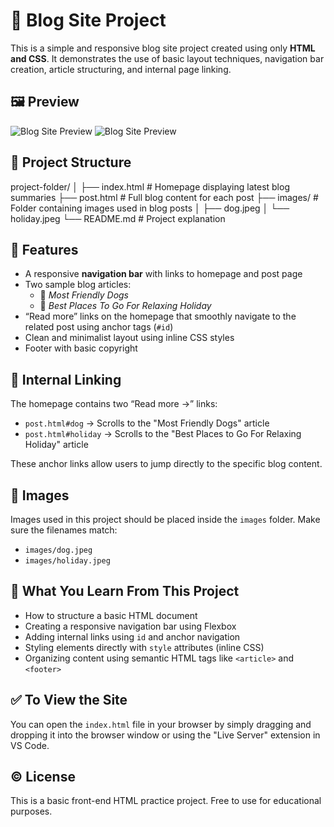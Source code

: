 # 📝 Blog Site Project

This is a simple and responsive blog site project created using only **HTML and CSS**. It demonstrates the use of basic layout techniques, navigation bar creation, article structuring, and internal page linking.

## 🖼 Preview
![Blog Site Preview](blogdesignhomepage/.png)
![Blog Site Preview](blogdesignpostpage/.png)


## 📁 Project Structure
project-folder/
│
├── index.html # Homepage displaying latest blog summaries
├── post.html # Full blog content for each post
├── images/ # Folder containing images used in blog posts
│ ├── dog.jpeg
│ └── holiday.jpeg
└── README.md # Project explanation


## 🚀 Features

- A responsive **navigation bar** with links to homepage and post page
- Two sample blog articles:  
  - 🐶 *Most Friendly Dogs*  
  - 🌴 *Best Places To Go For Relaxing Holiday*
- “Read more” links on the homepage that smoothly navigate to the related post using anchor tags (`#id`)
- Clean and minimalist layout using inline CSS styles
- Footer with basic copyright

## 🔗 Internal Linking

The homepage contains two “Read more →” links:
- `post.html#dog` → Scrolls to the "Most Friendly Dogs" article
- `post.html#holiday` → Scrolls to the "Best Places to Go For Relaxing Holiday" article

These anchor links allow users to jump directly to the specific blog content.

## 📸 Images

Images used in this project should be placed inside the `images` folder. Make sure the filenames match:
- `images/dog.jpeg`
- `images/holiday.jpeg`

## 🧠 What You Learn From This Project

- How to structure a basic HTML document
- Creating a responsive navigation bar using Flexbox
- Adding internal links using `id` and anchor navigation
- Styling elements directly with `style` attributes (inline CSS)
- Organizing content using semantic HTML tags like `<article>` and `<footer>`

## ✅ To View the Site

You can open the `index.html` file in your browser by simply dragging and dropping it into the browser window or using the "Live Server" extension in VS Code.

## ©️ License

This is a basic front-end HTML practice project. Free to use for educational purposes.

